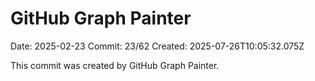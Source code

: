 # GitHub Graph Painter

Date: 2025-02-23
Commit: 23/62
Created: 2025-07-26T10:05:32.075Z

This commit was created by GitHub Graph Painter.
